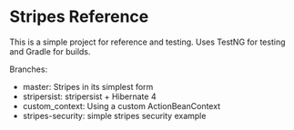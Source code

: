 Stripes Reference
=================

This is a simple project for reference and testing. Uses TestNG for testing and Gradle for builds.

Branches:
* master: Stripes in its simplest form
* stripersist: stripersist + Hibernate 4
* custom_context: Using a custom ActionBeanContext
* stripes-security: simple stripes security example